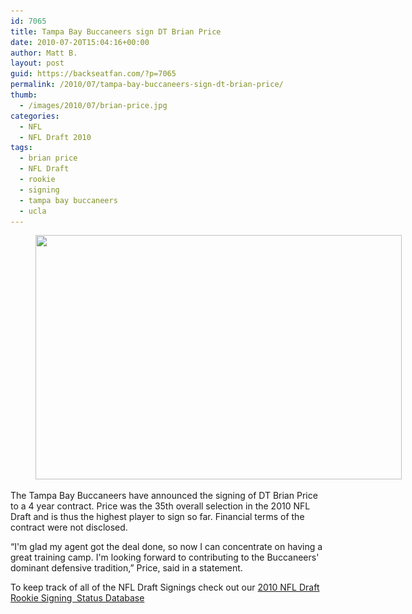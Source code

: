 ```yaml
---
id: 7065
title: Tampa Bay Buccaneers sign DT Brian Price
date: 2010-07-20T15:04:16+00:00
author: Matt B.
layout: post
guid: https://backseatfan.com/?p=7065
permalink: /2010/07/tampa-bay-buccaneers-sign-dt-brian-price/
thumb:
  - /images/2010/07/brian-price.jpg
categories:
  - NFL
  - NFL Draft 2010
tags:
  - brian price
  - NFL Draft
  - rookie
  - signing
  - tampa bay buccaneers
  - ucla
---
```


<div class="entry">
  <figure id="attachment_7068" style="width: 586px" class="wp-caption alignnone"><a href="/images/2010/07/brian-price.jpg"><img class="size-full wp-image-7068 " title="brian-price" src="/images/2010/07/brian-price.jpg" alt="" width="586" height="391" srcset="/images/2010/07/brian-price.jpg 586w, /images/2010/07/brian-price-300x200.jpg 300w" sizes="(max-width: 586px) 100vw, 586px" /></a><figcaption class="wp-caption-text"> </figcaption></figure>

  <p>
    The Tampa Bay Buccaneers have announced the signing of DT Brian Price to a 4 year contract. Price was the 35th overall selection in the 2010 NFL Draft and is thus the highest player to sign so far. Financial terms of the contract were not disclosed.
  </p>

  <p>
    &#8220;I'm glad my agent got the deal done, so now I can concentrate on having a great training camp. I'm looking forward to contributing to the Buccaneers' dominant defensive tradition,&#8221; Price, said in a statement.
  </p>

  <p>
    To keep track of all of the NFL Draft Signings check out our <a href="https://backseatfan.com/2010/04/2010-nfl-draft-rookie-signing-status/">2010 NFL Draft Rookie Signing  Status Database</a>
  </p>
</div>

